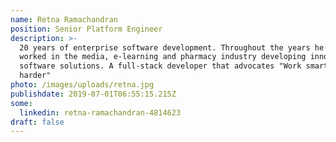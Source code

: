 ```yaml
---
name: Retna Ramachandran
position: Senior Platform Engineer
description: >-
  20 years of enterprise software development. Throughout the years he has
  worked in the media, e-learning and pharmacy industry developing innovative
  software solutions. A full-stack developer that advocates "Work smarter not
  harder"
photo: /images/uploads/retna.jpg
publishdate: 2019-07-01T06:55:15.215Z
some:
  linkedin: retna-ramachandran-4814623
draft: false
---
```


